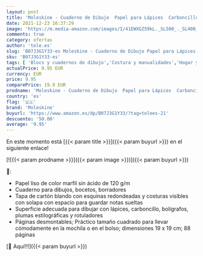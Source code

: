 ```yaml
---
layout: post
title: 'Moleskine - Cuaderno de Dibujo  Papel para Lápices  Carboncillo  Plumas Estilográficas y Marcadores  Tapa Blanda  Color Marón Craft  Tamaño Cuadrado 19 x 19 cm  88 Páginas'
date: 2021-12-23 16:37:29
image: 'https://m.media-amazon.com/images/I/41EWXGZ59kL._SL500_._SL400_.jpg'
comments: true
category: ofertas
author: 'tole.es'
slug: 'B07J3G1Y33-es Moleskine - Cuaderno de Dibujo Papel para Lápices...'
sku: 'B07J3G1Y33-es'
tags: [ 'Blocs y cuadernos de dibujo','Costura y manualidades','Hogar y cocina','Papel','Papel y manualidades con papel','lápices','moleskine', ]
actualPrice: 9.95 EUR
currency: EUR
price: 9.95
comparePrice: 19.9 EUR
prodname: 'Moleskine - Cuaderno de Dibujo  Papel para Lápices  Carboncillo  Plumas Estilográficas y Marcadores  Tapa Blanda  Color Marón Craft  Tamaño Cuadrado 19 x 19 cm  88 Páginas'
country: 'es'
flag: '🇪🇸'
brand: 'Moleskine'
buyurl: 'https://www.amazon.es/dp/B07J3G1Y33/?tag=tolees-21'
descuento: '50.00'
average: '9.95'
---
```


En este momento está [{{< param title >}}]({{< param buyurl >}}) en el siguiente enlace!

[![{{< param prodname >}}]({{< param image >}})]({{< param buyurl >}})

🔎:

- Papel liso de color marfil sin ácido de 120 g/m
- Cuaderno para dibujos, bocetos, borradores
- Tapa de cartón blando con esquinas redondeadas y costuras visibles con solapa con espacio para guardar notas sueltas
- Superficie adecuada para dibujar con lápices, carboncillo, bolígrafos, plumas estilográficas y rotuladores
- Páginas desmontables; Práctico tamaño cuadrado para llevar cómodamente en la mochila o en el bolso; dimensiones 19 x 19 cm; 88 páginas

[🛒 Aquí!!!]({{< param buyurl >}})
